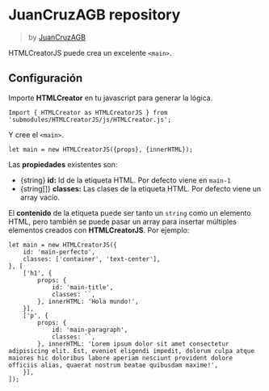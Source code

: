 
# JuanCruzAGB repository
> by [JuanCruzAGB](https://github.com/JuanCruzAGB)

HTMLCreatorJS puede crea un excelente `<main>`.

## Configuración
Importe **HTMLCreator** en tu javascript para generar la lógica.
```
Import { HTMLCreator as HTMLCreatorJS } from 'submodules/HTMLCreatorJS/js/HTMLCreator.js';
```
Y cree el `<main>`.
```
let main = new HTMLCreatorJS({props}, {innerHTML});
```
Las **propiedades** existentes son:
- {string} **id:** Id de la etiqueta HTML. Por defecto viene en `main-1`
- {string[]} **classes:** Las clases de la etiqueta HTML. Por defecto viene un array vacío.

El **contenido** de la etiqueta puede ser tanto un `string` como un elemento HTML, pero también se puede pasar un array para insertar múltiples elementos creados con **HTMLCreatorJS**. Por ejemplo:
```
let main = new HTMLCreatorJS({
	id: 'main-perfecto',
	classes: ['container', 'text-center'],
}, [
	['h1', {
		props: {
			id: 'main-title',
			classes: ``,
		}, innerHTML: 'Hola mundo!',
	}],
	['p', {
		props: {
			id: 'main-paragraph',
			classes: ``,
		}, innerHTML: 'Lorem ipsum dolor sit amet consectetur adipisicing elit. Est, eveniet eligendi impedit, dolorum culpa atque maiores hic doloribus labore aperiam nesciunt provident dolore officiis alias, quaerat nostrum beatae quibusdam maxime!',
	}],
]);
```